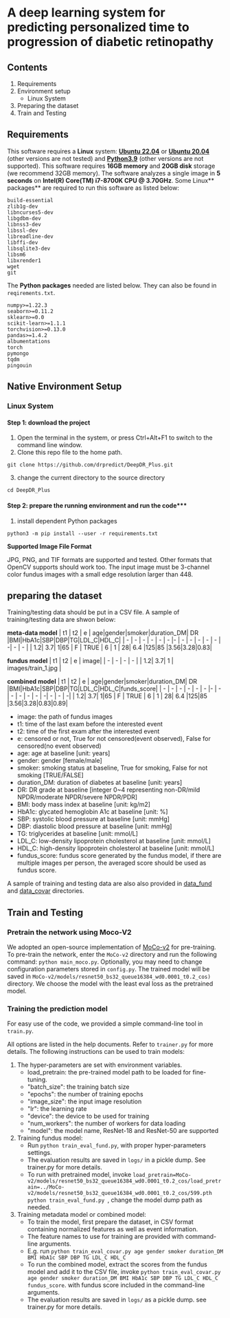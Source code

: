 # A deep learning system for predicting personalized time to progression of diabetic retinopathy

## Contents

1. Requirements
2. Environment setup
    * Linux System
3. Preparing the dataset
4. Train and Testing

## Requirements

This software requires a **Linux** system: [**Ubuntu 22.04**](https://ubuntu.com/download/desktop) or  [**Ubuntu 20.04**](https://ubuntu.com/download/desktop) (other versions are not tested)   and  [**Python3.9**](https://www.python.org) (other versions are not supported). This software requires **16GB memory** and **20GB disk** storage (we recommend 32GB memory). The software analyzes a single image in **5 seconds** on **Intel(R) Core(TM) i7-8700K CPU @ 3.70GHz**. Some Linux** packages** are required to run this software as listed below:

```
build-essential
zlib1g-dev
libncurses5-dev
libgdbm-dev
libnss3-dev
libssl-dev
libreadline-dev
libffi-dev
libsqlite3-dev
libsm6
libxrender1
wget
git
```

The **Python packages** needed are listed below. They can also be found in `reqirements.txt`.

```
numpy>=1.22.3
seaborn>=0.11.2
sklearn>=0.0
scikit-learn>=1.1.1
torchvision>=0.13.0
pandas>=1.4.2
albumentations
torch
pymongo
tqdm
pingouin
```

## Native Environment Setup

### Linux System

#### Step 1: download the project
1. Open the terminal in the system, or press Ctrl+Alt+F1 to switch to the command line window.
1. Clone this repo file to the home path.

```
git clone https://github.com/drpredict/DeepDR_Plus.git
```

3. change the current directory to the source directory

```
cd DeepDR_Plus
```

#### Step 2: prepare the running environment and run the code***

1. install dependent Python packages

```
python3 -m pip install --user -r requirements.txt
```

**Supported Image File Format**

JPG, PNG, and TIF formats are supported and tested. Other formats that OpenCV supports should work too. The input image must be 3-channel color fundus images with a small edge resolution larger than 448.


## preparing the dataset

Training/testing data should be put in a CSV file. A sample of training/testing data are shwon below:

**meta-data model**
| t1 | t2 | e | age|gender|smoker|duration_DM| DR |BMI|HbA1c|SBP|DBP|TG|LDL_C|HDL_C|
| -  | -  | - | -  | -    | -    |-          | -  | - | -   | - | - | -| -   | -   |
| 1.2| 3.7| 1|65  | F    | TRUE | 6         | 1  | 28| 6.4 |125|85 |3.56|3.28|0.83|

**fundus model**
| t1 | t2 | e | image|
| -  | -  | - | -    |
| 1.2| 3.7| 1 | images/train_1.jpg |

**combined model**
| t1 | t2 | e | age|gender|smoker|duration_DM| DR |BMI|HbA1c|SBP|DBP|TG|LDL_C|HDL_C|funds_score|
| -  | -  | - | -  | -    | -    |-          | -  | - | -   | - | - | -| -   | -   | -|
| 1.2| 3.7| 1|65  | F    | TRUE | 6         | 1  | 28| 6.4 |125|85 |3.56|3.28|0.83|0.89|


* image: the path of fundus images 
* t1: time of the last exam before the interested event
* t2: time of the first exam after the interested event
* e: censored or not, True for not censored(event observed), False for censored(no event observed)
* age: age at baseline [unit: years]
* gender: gender [female/male]
* smoker: smoking status at baseline, True for smoking, False for not smoking [TRUE/FALSE]
* duration_DM: duration of diabetes at baseline [unit: years]
* DR: DR grade at baseline [integer 0~4 representing non-DR/mild NPDR/moderate NPDR/severe NPDR/PDR]
* BMI: body mass index at baseline [unit: kg/m2]
* HbA1c: glycated hemoglobin A1c at baseline [unit: %]
* SBP: systolic blood pressure at baseline [unit: mmHg]
* DBP: diastolic blood pressure at baseline [unit: mmHg]
* TG: triglycerides at baseline [unit: mmol/L]
* LDL_C: low-density lipoprotein cholesterol at baseline [unit: mmol/L]
* HDL_C: high-density lipoprotein cholesterol at baseline [unit: mmol/L]
* fundus_score: fundus score generated by the fundus model, if there are multiple images per person, the averaged score should be used as fundus score.

A sample of training and testing data are also also provided in [data_fund](data_fund) and [data_covar](data_covar) directories. 

## Train and Testing
### Pretrain the network using Moco-V2
We adopted an open-source implementation of [MoCo-v2](https://github.com/facebookresearch/moco-v2) for pre-training.
To pre-train the network, enter the `MoCo-v2` directory and run the following command:
`python main_moco.py`. Optionally, you may need to change configuration parameters stored in `config.py`.
The trained model will be saved in `MoCo-v2/models/resnet50_bs32_queue16384_wd0.0001_t0.2_cos)` directory. We choose the model with the least eval loss as the pretrained model.

### Training the prediction model
For easy use of the code, we provided a simple command-line tool in `train.py`.

All options are listed in the help documents. Refer to `trainer.py` for more details. The following instructions can be used to train models:

1. The hyper-parameters are set with environment variables.
    * load_pretrain: the pre-trained model path to be loaded for fine-tuning.
    * "batch_size": the training batch size
    * "epochs": the number of training epochs
    * "image_size": the input image resolution
    * "lr": the learning rate
    * "device": the device to be used for training
    * "num_workers": the number of workers for data loading
    * "model": the model name, ResNet-18 and ResNet-50 are supported
1. Training fundus model:
    * Run `python train_eval_fund.py`, with proper hyper-parameters settings.
    * The evaluation results are saved in `logs/` in a pickle dump. See trainer.py for more details.
    * To run with pretrained model, invoke `load_pretrain=MoCo-v2/models/resnet50_bs32_queue16384_wd0.0001_t0.2_cos/load_pretrain=../MoCo-v2/models/resnet50_bs32_queue16384_wd0.0001_t0.2_cos/599.pth python train_eval_fund.py `, change the model dump path as needed.
1. Training metadata model or combined model:
    * To train the model, first prepare the dataset, in CSV format containing normalized features as well as event information.
    * The feature names to use for training are provided with command-line arguments.
    * E.g. run `python train_eval_covar.py age gender smoker duration_DM BMI HbA1c SBP DBP TG LDL_C HDL_C`
    * To run the combined model, extract the scores from the fundus model and add it to the CSV file, invoke `python train_eval_covar.py age gender smoker duration_DM BMI HbA1c SBP DBP TG LDL_C HDL_C fundus_score`. with fundus score included in the command-line arguments.
    * The evaluation results are saved in `logs/` as a pickle dump. see trainer.py for more details.
